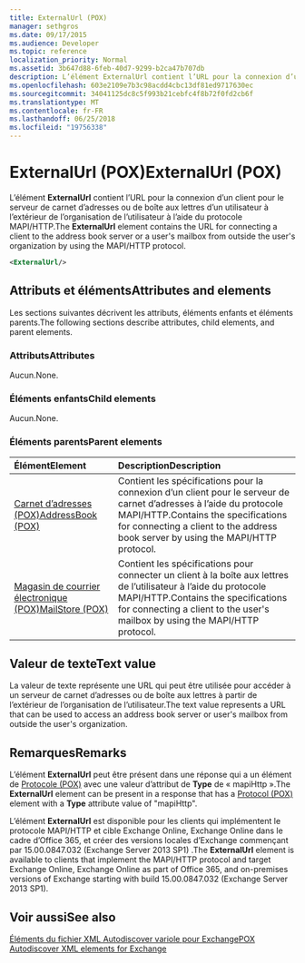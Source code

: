 ```yaml
---
title: ExternalUrl (POX)
manager: sethgros
ms.date: 09/17/2015
ms.audience: Developer
ms.topic: reference
localization_priority: Normal
ms.assetid: 3b647d88-6feb-40d7-9299-b2ca47b707db
description: L’élément ExternalUrl contient l’URL pour la connexion d’un client pour le serveur de carnet d’adresses ou de boîte aux lettres d’un utilisateur à l’extérieur de l’organisation de l’utilisateur à l’aide du protocole MAPI/HTTP.
ms.openlocfilehash: 603e2109e7b3c98acdd4cbc13df81ed9717630ec
ms.sourcegitcommit: 34041125dc8c5f993b21cebfc4f8b72f0fd2cb6f
ms.translationtype: MT
ms.contentlocale: fr-FR
ms.lasthandoff: 06/25/2018
ms.locfileid: "19756338"
---
```

# <a name="externalurl-pox"></a><span data-ttu-id="8ffa6-103">ExternalUrl (POX)</span><span class="sxs-lookup"><span data-stu-id="8ffa6-103">ExternalUrl (POX)</span></span>

<span data-ttu-id="8ffa6-104">L’élément **ExternalUrl** contient l’URL pour la connexion d’un client pour le serveur de carnet d’adresses ou de boîte aux lettres d’un utilisateur à l’extérieur de l’organisation de l’utilisateur à l’aide du protocole MAPI/HTTP.</span><span class="sxs-lookup"><span data-stu-id="8ffa6-104">The **ExternalUrl** element contains the URL for connecting a client to the address book server or a user's mailbox from outside the user's organization by using the MAPI/HTTP protocol.</span></span> 
  
```XML
<ExternalUrl/>
```

## <a name="attributes-and-elements"></a><span data-ttu-id="8ffa6-105">Attributs et éléments</span><span class="sxs-lookup"><span data-stu-id="8ffa6-105">Attributes and elements</span></span>

<span data-ttu-id="8ffa6-106">Les sections suivantes décrivent les attributs, éléments enfants et éléments parents.</span><span class="sxs-lookup"><span data-stu-id="8ffa6-106">The following sections describe attributes, child elements, and parent elements.</span></span>
  
### <a name="attributes"></a><span data-ttu-id="8ffa6-107">Attributs</span><span class="sxs-lookup"><span data-stu-id="8ffa6-107">Attributes</span></span>

<span data-ttu-id="8ffa6-108">Aucun.</span><span class="sxs-lookup"><span data-stu-id="8ffa6-108">None.</span></span>
  
### <a name="child-elements"></a><span data-ttu-id="8ffa6-109">Éléments enfants</span><span class="sxs-lookup"><span data-stu-id="8ffa6-109">Child elements</span></span>

<span data-ttu-id="8ffa6-110">Aucun.</span><span class="sxs-lookup"><span data-stu-id="8ffa6-110">None.</span></span>
  
### <a name="parent-elements"></a><span data-ttu-id="8ffa6-111">Éléments parents</span><span class="sxs-lookup"><span data-stu-id="8ffa6-111">Parent elements</span></span>

|<span data-ttu-id="8ffa6-112">**Élément**</span><span class="sxs-lookup"><span data-stu-id="8ffa6-112">**Element**</span></span>|<span data-ttu-id="8ffa6-113">**Description**</span><span class="sxs-lookup"><span data-stu-id="8ffa6-113">**Description**</span></span>|
|:-----|:-----|
|[<span data-ttu-id="8ffa6-114">Carnet d’adresses (POX)</span><span class="sxs-lookup"><span data-stu-id="8ffa6-114">AddressBook (POX)</span></span>](addressbook-pox.md) <br/> |<span data-ttu-id="8ffa6-115">Contient les spécifications pour la connexion d’un client pour le serveur de carnet d’adresses à l’aide du protocole MAPI/HTTP.</span><span class="sxs-lookup"><span data-stu-id="8ffa6-115">Contains the specifications for connecting a client to the address book server by using the MAPI/HTTP protocol.</span></span>  <br/> |
|[<span data-ttu-id="8ffa6-116">Magasin de courrier électronique (POX)</span><span class="sxs-lookup"><span data-stu-id="8ffa6-116">MailStore (POX)</span></span>](mailstore-pox.md) <br/> |<span data-ttu-id="8ffa6-117">Contient les spécifications pour connecter un client à la boîte aux lettres de l’utilisateur à l’aide du protocole MAPI/HTTP.</span><span class="sxs-lookup"><span data-stu-id="8ffa6-117">Contains the specifications for connecting a client to the user's mailbox by using the MAPI/HTTP protocol.</span></span>  <br/> |
   
## <a name="text-value"></a><span data-ttu-id="8ffa6-118">Valeur de texte</span><span class="sxs-lookup"><span data-stu-id="8ffa6-118">Text value</span></span>

<span data-ttu-id="8ffa6-119">La valeur de texte représente une URL qui peut être utilisée pour accéder à un serveur de carnet d’adresses ou de boîte aux lettres à partir de l’extérieur de l’organisation de l’utilisateur.</span><span class="sxs-lookup"><span data-stu-id="8ffa6-119">The text value represents a URL that can be used to access an address book server or user's mailbox from outside the user's organization.</span></span>
  
## <a name="remarks"></a><span data-ttu-id="8ffa6-120">Remarques</span><span class="sxs-lookup"><span data-stu-id="8ffa6-120">Remarks</span></span>

<span data-ttu-id="8ffa6-121">L’élément **ExternalUrl** peut être présent dans une réponse qui a un élément de [Protocole (POX)](protocol-pox.md) avec une valeur d’attribut de **Type** de « mapiHttp ».</span><span class="sxs-lookup"><span data-stu-id="8ffa6-121">The **ExternalUrl** element can be present in a response that has a [Protocol (POX)](protocol-pox.md) element with a **Type** attribute value of "mapiHttp".</span></span> 
  
<span data-ttu-id="8ffa6-122">L’élément **ExternalUrl** est disponible pour les clients qui implémentent le protocole MAPI/HTTP et cible Exchange Online, Exchange Online dans le cadre d’Office 365, et créer des versions locales d’Exchange commençant par 15.00.0847.032 (Exchange Server 2013 SP1) .</span><span class="sxs-lookup"><span data-stu-id="8ffa6-122">The **ExternalUrl** element is available to clients that implement the MAPI/HTTP protocol and target Exchange Online, Exchange Online as part of Office 365, and on-premises versions of Exchange starting with build 15.00.0847.032 (Exchange Server 2013 SP1).</span></span> 
  
## <a name="see-also"></a><span data-ttu-id="8ffa6-123">Voir aussi</span><span class="sxs-lookup"><span data-stu-id="8ffa6-123">See also</span></span>



[<span data-ttu-id="8ffa6-124">Éléments du fichier XML Autodiscover variole pour Exchange</span><span class="sxs-lookup"><span data-stu-id="8ffa6-124">POX Autodiscover XML elements for Exchange</span></span>](pox-autodiscover-xml-elements-for-exchange.md)

